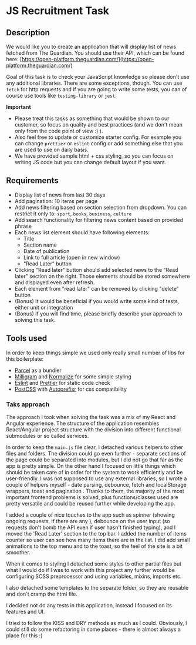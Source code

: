 # JS Recruitment Task

## Description

We would like you to create an application that will display list of news fetched from The Guardian. You should use their API, which can be found here: [https://open-platform.theguardian.com/](https://open-platform.theguardian.com/)

Goal of this task is to check your JavaScript knowledge so please don't use any additional libraries. There are some exceptions, though. You can use `fetch` for http requests and if you are going to write some tests, you can of course use tools like `testing-library` or `jest`.

**Important**

- Please treat this tasks as something that would be shown to our customer, so focus on quality and best practices (and we don't mean only from the code point of view :) ).
- Also feel free to update or customize starter config. For example you can change `prettier` or `eslint` config or add something else that you are used to use on daily basis.
- We have provided sample html + css styling, so you can focus on writing JS code but you can change default layout if you want.

## Requirements

- Display list of news from last 30 days
- Add pagination: 10 items per page
- Add news filtering based on section selection from dropdown. You can restrict it only to: `sport`, `books`, `business`, `culture`
- Add search functionality for filtering news content based on provided phrase
- Each news list element should have following elements:
  - Title
  - Section name
  - Date of publication
  - Link to full article (open in new window)
  - "Read Later" button
- Clicking "Read later" button should add selected news to the "Read later" section on the right. Those elements should be stored somewhere and displayed even after refresh.
- Each element from "read later" can be removed by clicking "delete" button
- (Bonus) It would be beneficial if you would write some kind of tests, either unit or integration
- (Bonus) If you will find time, please briefly describe your approach to solving this task.

## Tools used

In order to keep things simple we used only really small number of libs for this boilerplate:

- [Parcel](https://en.parceljs.org) as a bundler
- [Milligram](https://milligram.io/) and [Normalize](https://necolas.github.io/normalize.css/) for some simple styling
- [Eslint](https://eslint.org/) and [Prettier](https://prettier.io/) for static code check
- [PostCSS](https://postcss.org/) with [Autoprefixr](https://autoprefixer.github.io/) for css compatibility

### Taks approach

The approach I took when solving the task was a mix of my React and Angular experience. The structure of the
application resembles React/Angular project structure with the division into different functional submodules or so
called services.

In order to
keep the `main.js` file clear, I detached various helpers to other files and folders. The division
could go even further - separate sections of the page could be separated into modules, but I did not go that far as
the app is pretty simple. On the other hand I focused on little things which should be taken care of in order for
the system to work efficiently and be user-friendly. I was not supposed to use any external libraries, so I wrote
a couple of helpers myself - date parsing, debounce, fetch and localStorage wrappers, toast and pagination
. Thanks to
them, the
majority of the most important frontend problems is solved, plus functions/classes used are pretty versatile and
could be
reused further while developing the app.
  
  
I added a couple of nice touches to the app such as spinner (showing ongoing requests, if there are any
), debounce on the user input (so requests don't bomb the API even if user hasn't finished typing), and I
moved the 'Read Later' section to the top bar. I added the number of items counter so user can see how many
items there are in the list. I did add small animations to the top menu and to the toast, so the feel of
the site is a bit smoother.
  
  
When it comes to styling I detached some styles to other partial files but what I would do if I was to work with this
project any further would be configuring SCSS preprocessor and using variables, mixins, imports etc.

I also detached some templates to the separate folder, so they are reusable and don't cramp the html file.

I decided not do any tests in this application, instead I focused on its features and UI.

I tried to follow the KISS and DRY methods as much as I could. Obviously, I could still do some refactoring in some
places - there is almost always a place for this :)

